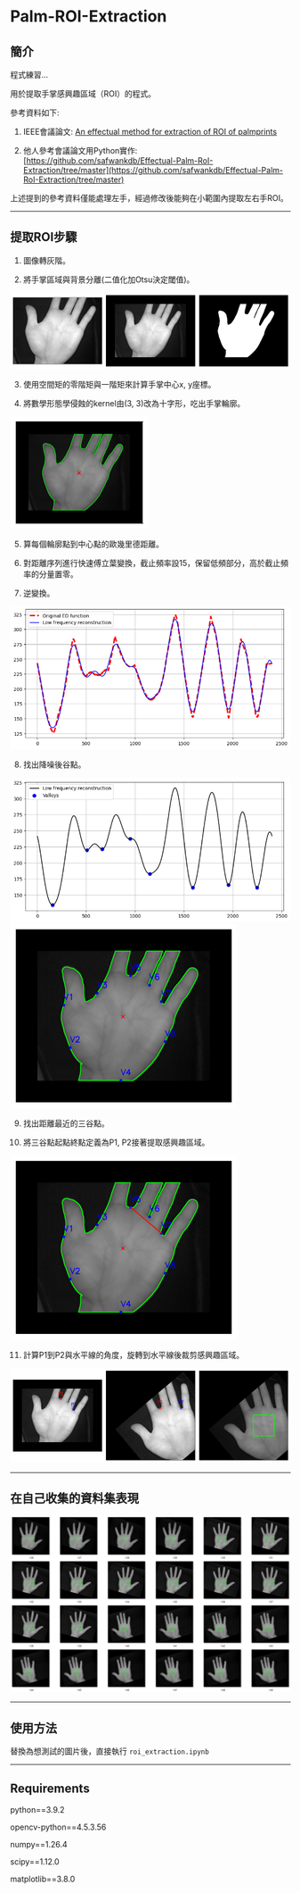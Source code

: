 # Palm-ROI-Extraction

## 簡介
程式練習...

用於提取手掌感興趣區域（ROI）的程式。

參考資料如下:

1. IEEE會議論文: [An effectual method for extraction of ROI of palmprints](https://ieeexplore.ieee.org/document/6398207)

2. 他人參考會議論文用Python實作: [https://github.com/safwankdb/Effectual-Palm-RoI-Extraction/tree/master](https://github.com/safwankdb/Effectual-Palm-RoI-Extraction/tree/master)

上述提到的參考資料僅能處理左手，經過修改後能夠在小範圍內提取左右手ROI。

---

## 提取ROI步驟

1. 圖像轉灰階。

2. 將手掌區域與背景分離(二值化加Otsu決定閾值)。

![2](image/2.png)

3. 使用空間矩的零階矩與一階矩來計算手掌中心x, y座標。

4. 將數學形態學侵蝕的kernel由(3, 3)改為十字形，吃出手掌輪廓。

![4](image/4.png)

5. 算每個輪廓點到中心點的歐幾里德距離。

6. 對距離序列進行快速傅立葉變換，截止頻率設15，保留低頻部分，高於截止頻率的分量置零。

7. 逆變換。

![5](image/5.png)

8. 找出降噪後谷點。

![6](image/6.png)
![7](image/7.png)

9. 找出距離最近的三谷點。

10. 將三谷點起點終點定義為P1, P2接著提取感興趣區域。

![8](image/8.png)

11. 計算P1到P2與水平線的角度，旋轉到水平線後裁剪感興趣區域。

![9](image/9.png)

---

## 在自己收集的資料集表現

![1](image/1.PNG)

---

## 使用方法

替換為想測試的圖片後，直接執行 `roi_extraction.ipynb` 

---

## Requirements

python==3.9.2

opencv-python==4.5.3.56

numpy==1.26.4

scipy==1.12.0

matplotlib==3.8.0

